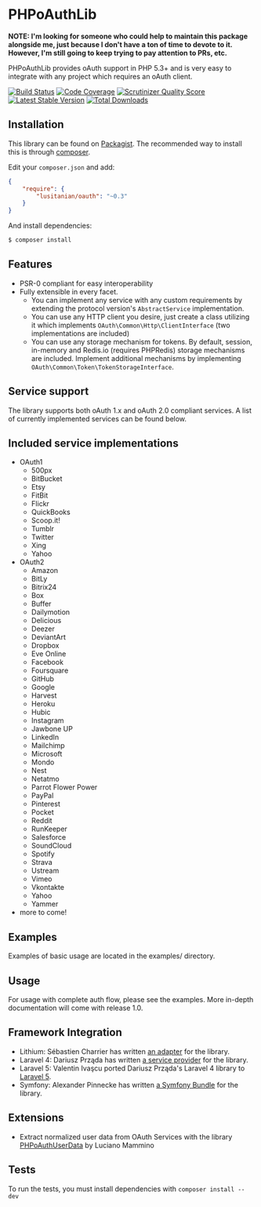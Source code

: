 PHPoAuthLib
===========
**NOTE: I'm looking for someone who could help to maintain this package alongside me, just because I don't have a ton of time to devote to it. However, I'm still going to keep trying to pay attention to PRs, etc.**

PHPoAuthLib provides oAuth support in PHP 5.3+ and is very easy to integrate with any project which requires an oAuth client.

[![Build Status](https://travis-ci.org/Lusitanian/PHPoAuthLib.png?branch=master)](https://travis-ci.org/Lusitanian/PHPoAuthLib)
[![Code Coverage](https://scrutinizer-ci.com/g/Lusitanian/PHPoAuthLib/badges/coverage.png?s=a0a15bebfda49e79f9ce289b00c6dfebd18fc98e)](https://scrutinizer-ci.com/g/Lusitanian/PHPoAuthLib/)
[![Scrutinizer Quality Score](https://scrutinizer-ci.com/g/Lusitanian/PHPoAuthLib/badges/quality-score.png?s=c5976d2fefceb501f0d886c1a5bf087e69b44533)](https://scrutinizer-ci.com/g/Lusitanian/PHPoAuthLib/)
[![Latest Stable Version](https://poser.pugx.org/lusitanian/oauth/v/stable.png)](https://packagist.org/packages/lusitanian/oauth)
[![Total Downloads](https://poser.pugx.org/lusitanian/oauth/downloads.png)](https://packagist.org/packages/lusitanian/oauth)

Installation
------------
This library can be found on [Packagist](https://packagist.org/packages/lusitanian/oauth).
The recommended way to install this is through [composer](http://getcomposer.org).

Edit your `composer.json` and add:

```json
{
    "require": {
        "lusitanian/oauth": "~0.3"
    }
}
```

And install dependencies:

```bash
$ composer install
```

Features
--------
- PSR-0 compliant for easy interoperability
- Fully extensible in every facet.
    - You can implement any service with any custom requirements by extending the protocol version's `AbstractService` implementation.
    - You can use any HTTP client you desire, just create a class utilizing it which implements `OAuth\Common\Http\ClientInterface` (two implementations are included)
    - You can use any storage mechanism for tokens. By default, session, in-memory and Redis.io (requires PHPRedis) storage mechanisms are included. Implement additional mechanisms by implementing `OAuth\Common\Token\TokenStorageInterface`.

Service support
---------------
The library supports both oAuth 1.x and oAuth 2.0 compliant services. A list of currently implemented services can be found below.

Included service implementations
--------------------------------
- OAuth1
    - 500px
    - BitBucket
    - Etsy
    - FitBit
    - Flickr
    - QuickBooks
    - Scoop.it!
    - Tumblr
    - Twitter
    - Xing
    - Yahoo
- OAuth2
    - Amazon
    - BitLy
    - Bitrix24
    - Box
    - Buffer
    - Dailymotion
    - Delicious
    - Deezer
    - DeviantArt
    - Dropbox
    - Eve Online
    - Facebook
    - Foursquare
    - GitHub
    - Google
    - Harvest
    - Heroku
    - Hubic
    - Instagram
    - Jawbone UP
    - LinkedIn
    - Mailchimp
    - Microsoft
    - Mondo
    - Nest
    - Netatmo
    - Parrot Flower Power
    - PayPal
    - Pinterest
    - Pocket
    - Reddit
    - RunKeeper
    - Salesforce
    - SoundCloud
    - Spotify
    - Strava
    - Ustream
    - Vimeo
    - Vkontakte
    - Yahoo
    - Yammer
- more to come!

Examples
--------
Examples of basic usage are located in the examples/ directory.

Usage
------
For usage with complete auth flow, please see the examples. More in-depth documentation will come with release 1.0.

Framework Integration
---------------------
* Lithium: Sébastien Charrier has written [an adapter](https://github.com/scharrier/li3_socialauth) for the library.
* Laravel 4: Dariusz Prząda has written [a service provider](https://github.com/artdarek/oauth-4-laravel) for the library.
* Laravel 5: Valentin Ivaşcu ported Dariusz Prząda's Laravel 4 library to [Laravel 5](https://github.com/oriceon/oauth-5-laravel).
* Symfony: Alexander Pinnecke has written [a Symfony Bundle](https://github.com/apinnecke/OAuthBundle) for the library.

Extensions
----------
* Extract normalized user data from OAuth Services with the library [PHPoAuthUserData](https://github.com/Oryzone/PHPoAuthUserData) by Luciano Mammino

Tests
------
To run the tests, you must install dependencies with `composer install --dev`
